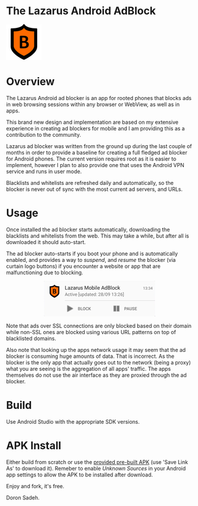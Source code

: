 # The Lazarus Android AdBlock

![Mobile Ad Blocker](assets/logo.png "Mobile Ad Block")

# Overview
The Lazarus Android ad blocker is an app for rooted phones that blocks ads in web browsing sessions within any browser or WebView, as well as in apps.

This brand new design and implementation are based on my extensive experience in creating ad blockers for mobile and I am providing this as a contribution to the community.

Lazarus ad blocker was written from the ground up during the last couple of months in order to provide a baseline for creating a full fledged ad blocker for Android phones. The current version requires root as it is easier to implement, however I plan to also provide one that uses the Android VPN service and runs in user mode.

Blacklists and whitelists are refreshed daily and automatically, so the blocker is never out of sync with the most current ad servers, and URLs.

# Usage
Once installed the ad blocker starts automatically, downloading the blacklists and whitelists from the web. This may take a while, but after all is downloaded it should auto-start.

The ad blocker auto-starts if you boot your phone and is automatically enabled, and provides a way to _*suspend*_, and _*resume*_ the blocker (via curtain logo buttons) if you encounter a website or app that are malfunctioning due to blocking.

<p align="center">
    <img src="assets/readme-image-0.png" />
</p>

Note that ads over SSL connections are only blocked based on their domain while non-SSL ones are blocked using various URL patterns on top of blacklisted domains.

Also note that looking up the apps network usage it may seem that the ad blocker is consuming huge amounts of data. That is incorrect. As the blocker is the only app that actually goes out to the network (being a proxy) what you are seeing is the aggregation of all apps' traffic.
The apps themselves do not use the air interface as they are proxied through the ad blocker.

# Build
Use Android Studio with the appropriate SDK versions.

# APK Install
Either build from scratch or use the [provided pre-built APK](https://github.com/doronsadeh/android-adblock/blob/master/bin/lazarus.apk?raw=true) (use 'Save Link As' to download it). Remeber to enable _Unknown Sources_ in your Android app settings to allow the APK to be installed after download.


Enjoy and fork, it's free.

Doron Sadeh.


